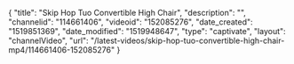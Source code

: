{
    "title": "Skip Hop Tuo Convertible High Chair",
    "description": "",
    "channelid": "114661406",
    "videoid": "152085276",
    "date_created": "1519851369",
    "date_modified": "1519948647",
    "type": "captivate",
    "layout": "channelVideo",
    "url": "\/latest-videos\/skip-hop-tuo-convertible-high-chair-mp4\/114661406-152085276"
}